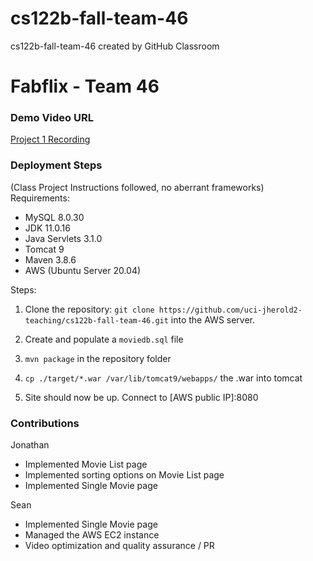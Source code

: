 # cs122b-fall-team-46
cs122b-fall-team-46 created by GitHub Classroom


# Fabflix - Team 46

### Demo Video URL
[Project 1 Recording](https://youtu.be/f1np9EjtPa0)

### Deployment Steps
(Class Project Instructions followed, no aberrant frameworks)
Requirements:
* MySQL 8.0.30
* JDK 11.0.16
* Java Servlets 3.1.0
* Tomcat 9
* Maven 3.8.6
* AWS (Ubuntu Server 20.04)

Steps:
1. Clone the repository: `git clone https://github.com/uci-jherold2-teaching/cs122b-fall-team-46.git` into the AWS server.

2. Create and populate a `moviedb.sql` file

3. `mvn package` in the repository folder

4. `cp ./target/*.war /var/lib/tomcat9/webapps/` the .war into tomcat

5. Site should now be up. Connect to [AWS public IP]:8080


### Contributions

Jonathan
- Implemented Movie List page
- Implemented sorting options on Movie List page
- Implemented Single Movie page

Sean
- Implemented Single Movie page
- Managed the AWS EC2 instance
- Video optimization and quality assurance / PR
